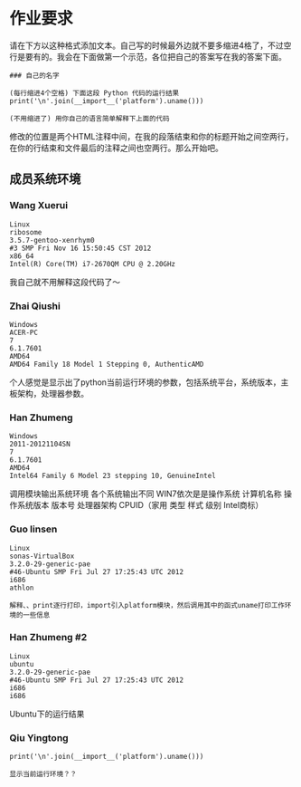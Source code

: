 # 作业要求

请在下方以这种格式添加文本。自己写的时候最外边就不要多缩进4格了，不过空行是要有的。我会在下面做第一个示范，各位把自己的答案写在我的答案下面。

    ### 自己的名字

    (每行缩进4个空格) 下面这段 Python 代码的运行结果
    print('\n'.join(__import__('platform').uname()))

    (不用缩进了) 用你自己的语言简单解释下上面的代码

修改的位置是两个HTML注释中间，在我的段落结束和你的标题开始之间空两行，在你的行结束和文件最后的注释之间也空两行。那么开始吧。


## 成员系统环境

<!-- 从这里开始添加你的答案 -->

### Wang Xuerui

    Linux
    ribosome
    3.5.7-gentoo-xenrhym0
    #3 SMP Fri Nov 16 15:50:45 CST 2012
    x86_64
    Intel(R) Core(TM) i7-2670QM CPU @ 2.20GHz

我自己就不用解释这段代码了～


### Zhai Qiushi

    Windows
    ACER-PC
    7
    6.1.7601
    AMD64
    AMD64 Family 18 Model 1 Stepping 0, AuthenticAMD
个人感觉是显示出了python当前运行环境的参数，包括系统平台，系统版本，主板架构，处理器参数。


### Han Zhumeng

	Windows
	2011-20121104SN
	7
	6.1.7601
	AMD64
	Intel64 Family 6 Model 23 stepping 10, GenuineIntel
	
调用模块输出系统环境 各个系统输出不同
WIN7依次是是操作系统 计算机名称 操作系统版本 版本号 处理器架构 CPUID（家用 类型 样式 级别 Intel商标）


### Guo linsen
    Linux
    sonas-VirtualBox
    3.2.0-29-generic-pae
    #46-Ubuntu SMP Fri Jul 27 17:25:43 UTC 2012
    i686
    athlon
    
    解释、、print逐行打印，import引入platform模块，然后调用其中的函式uname打印工作环境的一些信息


### Han Zhumeng #2

    Linux
    ubuntu
    3.2.0-29-generic-pae
    #46-Ubuntu SMP Fri Jul 27 17:25:43 UTC 2012
    i686
    i686

Ubuntu下的运行结果


### Qiu Yingtong

    print('\n'.join(__import__('platform').uname()))

    显示当前运行环境？？


<!-- vim:set ai et ts=4 sw=4 sts=4 ff=unix fenc=utf-8 syn=markdown: -->
